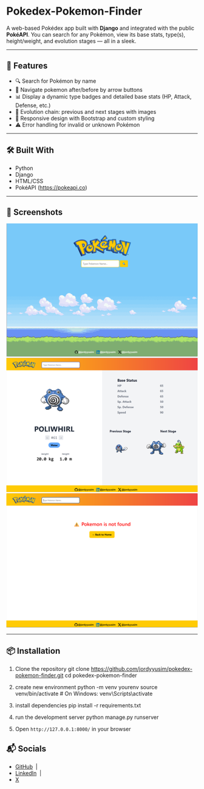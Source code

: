 # Pokedex-Pokemon-Finder
A web-based Pokédex app built with **Django** and integrated with the public **PokéAPI**. You can search for any Pokémon, view its base stats, type(s), height/weight, and evolution stages — all in a sleek.

---

## 🌟 Features

- 🔍 Search for Pokémon by name
- 🔄 Navigate pokemon after/before by arrow buttons
- 📊 Display a dynamic type badges and detailed base stats (HP, Attack, Defense, etc.)
- 🧬 Evolution chain: previous and next stages with images
- 🎨 Responsive design with Bootstrap and custom styling
- ⚠️ Error handling for invalid or unknown Pokémon

---

## 🛠️ Built With

- Python
- Django
- HTML/CSS
- PokéAPI (https://pokeapi.co)

---

## 📸 Screenshots

![Homepage](pokedex-pokemon-finder/screenshots/homepage.png)
![Resultpage](pokedex-pokemon-finder/screenshots/resultpage.png)
![Error](pokedex-pokemon-finder/screenshots/error.png)

---

## 📦 Installation

1. Clone the repository
git clone https://github.com/jordyyusim/pokedex-pokemon-finder.git
cd pokedex-pokemon-finder

2. create new environment
python -m venv yourenv
source venv/bin/activate  # On Windows: venv\Scripts\activate

3. install dependencies
pip install -r requirements.txt

4. run the development server
python manage.py runserver

5. Open `http://127.0.0.1:8000/` in your browser

## 📬 Socials

- [GitHub](https://github.com/jordyyusim) &nbsp;|&nbsp;
- [LinkedIn](https://linkedin.com/in/jordyyusim) &nbsp;|&nbsp;
- [X](https://x.com/jordyyusim)
